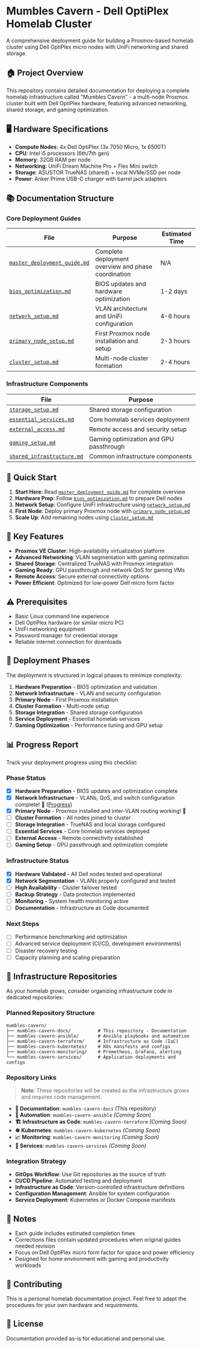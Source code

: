 # Mumbles Cavern - Dell OptiPlex Homelab Cluster

A comprehensive deployment guide for building a Proxmox-based homelab cluster using Dell OptiPlex micro nodes with UniFi networking and shared storage.

## 🏠 Project Overview

This repository contains detailed documentation for deploying a complete homelab infrastructure called "Mumbles Cavern" - a multi-node Proxmox cluster built with Dell OptiPlex hardware, featuring advanced networking, shared storage, and gaming optimization.

## 🖥️ Hardware Specifications

- **Compute Nodes**: 4x Dell OptiPlex (3x 7050 Micro, 1x 6500T)
- **CPU**: Intel i5 processors (6th/7th gen)
- **Memory**: 32GB RAM per node
- **Networking**: UniFi Dream Machine Pro + Flex Mini switch
- **Storage**: ASUSTOR TrueNAS (shared) + local NVMe/SSD per node
- **Power**: Anker Prime USB-C charger with barrel jack adapters

## 📚 Documentation Structure

### Core Deployment Guides

| File | Purpose | Estimated Time |
|------|---------|----------------|
| [`master_deployment_guide.md`](master_deployment_guide.md) | Complete deployment overview and phase coordination | N/A |
| [`bios_optimization.md`](bios_optimization.md) | BIOS updates and hardware optimization | 1-2 days |
| [`network_setup.md`](network_setup.md) | VLAN architecture and UniFi configuration | 4-6 hours |
| [`primary_node_setup.md`](primary_node_setup.md) | First Proxmox node installation and setup | 2-3 hours |
| [`cluster_setup.md`](cluster_setup.md) | Multi-node cluster formation | 2-4 hours |

### Infrastructure Components

| File | Purpose |
|------|---------|
| [`storage_setup.md`](storage_setup.md) | Shared storage configuration |
| [`essential_services.md`](essential_services.md) | Core homelab services deployment |
| [`external_access.md`](external_access.md) | Remote access and security setup |
| [`gaming_setup.md`](gaming_setup.md) | Gaming optimization and GPU passthrough |
| [`shared_infrastructure.md`](shared_infrastructure.md) | Common infrastructure components |


## 🚀 Quick Start

1. **Start Here**: Read [`master_deployment_guide.md`](master_deployment_guide.md) for complete overview
2. **Hardware Prep**: Follow [`bios_optimization.md`](bios_optimization.md) to prepare Dell nodes
3. **Network Setup**: Configure UniFi infrastructure using [`network_setup.md`](network_setup.md)
4. **First Node**: Deploy primary Proxmox node with [`primary_node_setup.md`](primary_node_setup.md)
5. **Scale Up**: Add remaining nodes using [`cluster_setup.md`](cluster_setup.md)

## 🎯 Key Features

- **Proxmox VE Cluster**: High-availability virtualization platform
- **Advanced Networking**: VLAN segmentation with gaming optimization
- **Shared Storage**: Centralized TrueNAS with Proxmox integration
- **Gaming Ready**: GPU passthrough and network QoS for gaming VMs
- **Remote Access**: Secure external connectivity options
- **Power Efficient**: Optimized for low-power Dell micro form factor

## ⚠️ Prerequisites

- Basic Linux command line experience
- Dell OptiPlex hardware (or similar micro PC)
- UniFi networking equipment
- Password manager for credential storage
- Reliable internet connection for downloads

## 🔧 Deployment Phases

The deployment is structured in logical phases to minimize complexity:

1. **Hardware Preparation** - BIOS optimization and validation
2. **Network Infrastructure** - VLAN and security configuration  
3. **Primary Node** - First Proxmox installation
4. **Cluster Formation** - Multi-node setup
5. **Storage Integration** - Shared storage configuration
6. **Service Deployment** - Essential homelab services
7. **Gaming Optimization** - Performance tuning and GPU setup

## 📊 Progress Report

Track your deployment progress using this checklist:

### Phase Status
- [x] **Hardware Preparation** - BIOS updates and optimization complete
- [x] **Network Infrastructure** - VLANs, QoS, and switch configuration complete! 🚀 ([Progress](network_setup_progress.md))
- [x] **Primary Node** - Proxmox installed and inter-VLAN routing working! 🚀
- [ ] **Cluster Formation** - All nodes joined to cluster
- [ ] **Storage Integration** - TrueNAS and local storage configured
- [ ] **Essential Services** - Core homelab services deployed
- [ ] **External Access** - Remote connectivity established
- [ ] **Gaming Setup** - GPU passthrough and optimization complete

### Infrastructure Status
- [x] **Hardware Validated** - All Dell nodes tested and operational
- [x] **Network Segmentation** - VLANs properly configured and tested
- [ ] **High Availability** - Cluster failover tested
- [ ] **Backup Strategy** - Data protection implemented
- [ ] **Monitoring** - System health monitoring active
- [ ] **Documentation** - Infrastructure as Code documented

### Next Steps
- [ ] Performance benchmarking and optimization
- [ ] Advanced service deployment (CI/CD, development environments)
- [ ] Disaster recovery testing
- [ ] Capacity planning and scaling preparation

## 🔗 Infrastructure Repositories

As your homelab grows, consider organizing infrastructure code in dedicated repositories:

### Planned Repository Structure
```
mumbles-cavern/
├── mumbles-cavern-docs/          # This repository - Documentation
├── mumbles-cavern-ansible/       # Ansible playbooks and automation
├── mumbles-cavern-terraform/     # Infrastructure as Code (IaC)
├── mumbles-cavern-kubernetes/    # K8s manifests and configs
├── mumbles-cavern-monitoring/    # Prometheus, Grafana, alerting
└── mumbles-cavern-services/      # Application deployments and configs
```

### Repository Links
> **Note**: These repositories will be created as the infrastructure grows and requires code management.

- **📖 Documentation**: `mumbles-cavern-docs` (This repository)
- **🤖 Automation**: `mumbles-cavern-ansible` *(Coming Soon)*
- **🏗️ Infrastructure as Code**: `mumbles-cavern-terraform` *(Coming Soon)*
- **☸️ Kubernetes**: `mumbles-cavern-kubernetes` *(Coming Soon)*
- **📈 Monitoring**: `mumbles-cavern-monitoring` *(Coming Soon)*
- **🚀 Services**: `mumbles-cavern-services` *(Coming Soon)*

### Integration Strategy
- **GitOps Workflow**: Use Git repositories as the source of truth
- **CI/CD Pipeline**: Automated testing and deployment
- **Infrastructure as Code**: Version-controlled infrastructure definitions
- **Configuration Management**: Ansible for system configuration
- **Service Deployment**: Kubernetes or Docker Compose manifests

## 📝 Notes

- Each guide includes estimated completion times
- Corrections files contain updated procedures when original guides needed revision
- Focus on Dell OptiPlex micro form factor for space and power efficiency
- Designed for home environment with gaming and productivity workloads

## 🤝 Contributing

This is a personal homelab documentation project. Feel free to adapt the procedures for your own hardware and requirements.

## 📜 License

Documentation provided as-is for educational and personal use.